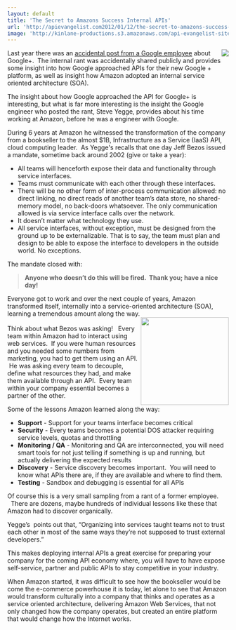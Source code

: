 ```yaml
---
layout: default
title: 'The Secret to Amazons Success Internal APIs'
url: 'http://apievangelist.com2012/01/12/the-secret-to-amazons-success-internal-apis/'
image: 'http://kinlane-productions.s3.amazonaws.com/api-evangelist-site/blog/amazon-com-logo.jpg'
---
```



<p>
     <img src="http://kinlane-productions.s3.amazonaws.com/amazon/amazon-com-logo.jpg"  align="right" />Last year there was an <a title="accidental post from a Google employee" href="http://siliconangle.com/furrier/2011/10/12/google-engineer-accidently-shares-his-internal-memo-about-google-platform/">accidental post from a Google employee</a> about Google+.  The internal rant was accidentally shared publicly and provides some insight into how Google approached APIs for their new Google + platform, as well as insight how Amazon adopted an internal service oriented architecture (SOA).
</p>
<p>
     The insight about how Google approached the API for Google+ is interesting, but what is far more interesting is the insight the Google engineer who posted the rant, Steve Yegge, provides about his time working at Amazon, before he was a engineer with Google.
</p>
<p>
     During 6 years at Amazon he witnessed the transformation of the company from a bookseller to the almost $1B, Infrastructure as a Service (IaaS) API, cloud computing leader.  As Yegge's recalls that one day Jeff Bezos issued a mandate, sometime back around 2002 (give or take a year):
</p>
<ul >
     <li>All teams will henceforth expose their data and functionality through service interfaces.
     </li>
     <li>Teams must communicate with each other through these interfaces.
     </li>
     <li>There will be no other form of inter-process communication allowed: no direct linking, no direct reads of another team’s data store, no shared-memory model, no back-doors whatsoever. The only communication allowed is via service interface calls over the network.
     </li>
     <li>It doesn’t matter what technology they use.
     </li>
     <li>All service interfaces, without exception, must be designed from the ground up to be externalizable. That is to say, the team must plan and design to be able to expose the interface to developers in the outside world. No exceptions.
     </li>
</ul>
<p>
     The mandate closed with:
</p>
<blockquote>
     <p>
          <strong>Anyone who doesn’t do this will be fired.  Thank you; have a nice day!</strong>
     </p>
</blockquote>
<p>
     Everyone got to work and over the next couple of years, Amazon transformed itself, internally into a service-oriented architecture (SOA), learning a tremendous amount along the way.<br />
     <img src="http://kinlane-productions.s3.amazonaws.com/AWS_LOGO_CMYK.jpg"  width="200" align="right" /><br />
     Think about what Bezos was asking!   Every team within Amazon had to interact using web services.  If you were human resources and you needed some numbers from marketing, you had to get them using an API.  He was asking every team to decouple, define what resources they had, and make them available through an API.  Every team within your company essential becomes a partner of the other.
</p>
<p>
     Some of the lessons Amazon learned along the way:
</p>
<ul >
     <li>
          <strong>Support</strong> - Support for your teams interface becomes critical
     </li>
     <li>
          <strong>Security</strong> - Every teams becomes a potential DOS attacker requiring service levels, quotas and throttling
     </li>
     <li>
          <strong>Monitoring / QA</strong> - Monitoring and QA are interconnected, you will need smart tools for not just telling if something is up and running, but actually delivering the expected results
     </li>
     <li>
          <strong>Discovery</strong> - Service discovery becomes important.  You will need to know what APIs there are, if they are available and where to find them.
     </li>
     <li>
          <strong>Testing</strong> - Sandbox and debugging is essential for all APIs
     </li>
</ul>
<div>
     Of course this is a very small sampling from a rant of a former employee.   There are dozens, maybe hundreds of individual lessons like these that Amazon had to discover organically.
</div>
<div>
     <p>
          Yegge’s  points out that, “Organizing into services taught teams not to trust each other in most of the same ways they’re not supposed to trust external developers.”
     </p>
     <p>
          This makes deploying internal APIs a great exercise for preparing your company for the coming API economy where, you will have to have expose self-service, partner and public APIs to stay competitive in your industry.
     </p>
     <p>
          When Amazon started, it was difficult to see how the bookseller would be come the e-commerce powerhouse it is today, let alone to see that Amazon would transform culturally into a company that thinks and operates as a service oriented architecture, delivering Amazon Web Services, that not only changed how the company operates, but created an entire platform that would change how the Internet works.
     </p>
</div>
